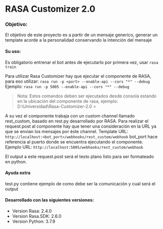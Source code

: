 # RASA Customizer 2.0
### Objetivo:
El objetivo de este proyecto es a partir de un mensaje generico, generar un template acorde a la personalidad conservando la intención del mensaje

#### Su uso:
Es obligatorio entrenar el bot antes de ejecutarlo por primera vez, usar `rasa train` 

Para utilizar Rasa Customizer hay que ejecutar el componente de RASA, para eso utilizar: `rasa run -p <port> --enable-api --cors "*" --debug`
Ejemplo: `rasa run -p 5005 --enable-api --cors "*" --debug`
> Nota: Estos comandos deben ser ejecutados desde consola estando en la ubicación del componente de rasa, ejemplo: D:\Universidad\Rasa-Customizer-2.0 >

A su vez el componente trabaja con un custom channel llamado rest_custom, basado en rest.py desarrollado por RASA. Para realizar el request.post al componente hay que tener una consideración en la URL ya que se envian los mensajes por éste channel. 
Template URL: `http://localhost:<bot_port>/webhooks/rest_custom/webhook`
bot_port hace referencia al puerto donde se encuentra ejecutando el componente. 
Ejemplo URL: `http://localhost:5005/webhooks/rest_custom/webhook`

El output a este request.post será el texto plano listo para ser formateado en python.

#### Ayuda extra
test.py contiene ejemplo de como debe ser la comunicación y cual será el output

#### Desarrollado con las siguientes versiones:
- Version Rasa: 2.4.0 
- Version Rasa.SDK: 2.6.0
- Version Python: 3.7.9
